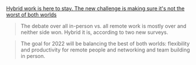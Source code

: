 [Hybrid work is here to stay. The new challenge is making sure it's not the worst of both worlds](https://www.techrepublic.com/article/hybrid-work-is-here-to-stay-the-new-challenge-is-making-sure-its-not-the-worst-of-both-worlds/)

> The debate over all in-person vs. all remote work is mostly over and neither side won. Hybrid it is, according to two new surveys.

> The goal for 2022 will be balancing the best of both worlds: flexibility and productivity for remote people and networking and team building in person.